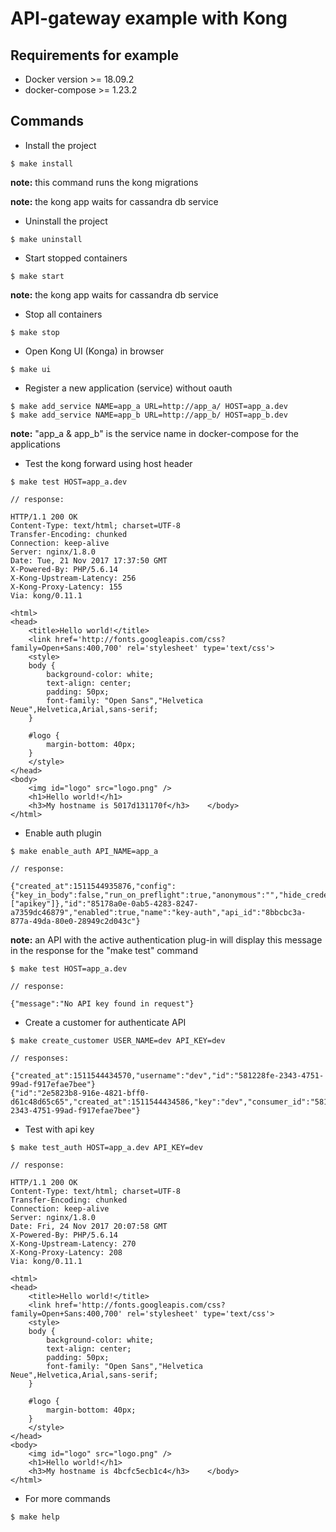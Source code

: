 API-gateway example with Kong
============================

Requirements for example
------------------------

* Docker version >= 18.09.2
* docker-compose >= 1.23.2

Commands
--------


* Install the project
~~~~
$ make install
~~~~

**note:** this command runs the kong migrations

**note:** the kong app waits for cassandra db service

* Uninstall the project
~~~~
$ make uninstall
~~~~

* Start stopped containers
~~~~
$ make start
~~~~
**note:** the kong app waits for cassandra db service

* Stop all containers
~~~~
$ make stop
~~~~

* Open Kong UI (Konga) in browser
~~~~
$ make ui
~~~~

* Register a new application (service) without oauth
~~~~
$ make add_service NAME=app_a URL=http://app_a/ HOST=app_a.dev
$ make add_service NAME=app_b URL=http://app_b/ HOST=app_b.dev
~~~~
**note:** "app_a & app_b" is the service name in docker-compose for the applications


* Test the kong forward using host header
~~~~
$ make test HOST=app_a.dev

// response:

HTTP/1.1 200 OK
Content-Type: text/html; charset=UTF-8
Transfer-Encoding: chunked
Connection: keep-alive
Server: nginx/1.8.0
Date: Tue, 21 Nov 2017 17:37:50 GMT
X-Powered-By: PHP/5.6.14
X-Kong-Upstream-Latency: 256
X-Kong-Proxy-Latency: 155
Via: kong/0.11.1

<html>
<head>
	<title>Hello world!</title>
	<link href='http://fonts.googleapis.com/css?family=Open+Sans:400,700' rel='stylesheet' type='text/css'>
	<style>
	body {
		background-color: white;
		text-align: center;
		padding: 50px;
		font-family: "Open Sans","Helvetica Neue",Helvetica,Arial,sans-serif;
	}

	#logo {
		margin-bottom: 40px;
	}
	</style>
</head>
<body>
	<img id="logo" src="logo.png" />
	<h1>Hello world!</h1>
	<h3>My hostname is 5017d131170f</h3>	</body>
</html>

~~~~

* Enable auth plugin
~~~~
$ make enable_auth API_NAME=app_a

// response:

{"created_at":1511544935876,"config":{"key_in_body":false,"run_on_preflight":true,"anonymous":"","hide_credentials":false,"key_names":["apikey"]},"id":"85178a0e-0ab5-4283-8247-a7359dc46879","enabled":true,"name":"key-auth","api_id":"8bbcbc3a-877a-49da-80e0-28949c2d043c"}
~~~~

**note:** an API with the active authentication plug-in will display this message in the response for the "make test" command
~~~~
$ make test HOST=app_a.dev

// response:

{"message":"No API key found in request"}
~~~~

* Create a customer for authenticate API
~~~~
$ make create_customer USER_NAME=dev API_KEY=dev

// responses:

{"created_at":1511544434570,"username":"dev","id":"581228fe-2343-4751-99ad-f917efae7bee"}
{"id":"2e5823b8-916e-4821-bff0-d61c48d65c65","created_at":1511544434586,"key":"dev","consumer_id":"581228fe-2343-4751-99ad-f917efae7bee"}
~~~~

* Test with api key
~~~~
$ make test_auth HOST=app_a.dev API_KEY=dev

// response:

HTTP/1.1 200 OK
Content-Type: text/html; charset=UTF-8
Transfer-Encoding: chunked
Connection: keep-alive
Server: nginx/1.8.0
Date: Fri, 24 Nov 2017 20:07:58 GMT
X-Powered-By: PHP/5.6.14
X-Kong-Upstream-Latency: 270
X-Kong-Proxy-Latency: 208
Via: kong/0.11.1

<html>
<head>
	<title>Hello world!</title>
	<link href='http://fonts.googleapis.com/css?family=Open+Sans:400,700' rel='stylesheet' type='text/css'>
	<style>
	body {
		background-color: white;
		text-align: center;
		padding: 50px;
		font-family: "Open Sans","Helvetica Neue",Helvetica,Arial,sans-serif;
	}

	#logo {
		margin-bottom: 40px;
	}
	</style>
</head>
<body>
	<img id="logo" src="logo.png" />
	<h1>Hello world!</h1>
	<h3>My hostname is 4bcfc5ecb1c4</h3>	</body>
</html>
~~~~

* For more commands
~~~~
$ make help
~~~~
